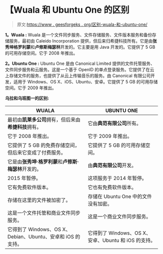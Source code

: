 # 【Wuala 和 Ubuntu One 的区别

> 原文:[https://www . geesforgeks . org/区别-wuala-和-ubuntu-one/](https://www.geeksforgeeks.org/difference-between-wuala-and-ubuntu-one/)

**1。Wuala :**
Wuala 是一个文件同步服务、文件存储服务、文件版本服务和备份存储服务，最初由 Caleido Incorporation 提供，但后来归希捷科技所有。它是由**张秀坤格罗利蒙**和**卢修斯梅瑟林**开发的。它主要是用 Java 开发的。它提供了 5 GB 的可用存储空间。它于 2008 年推出。

**2。Ubuntu One :**
Ubuntu One 是由 Canonical Limited 提供的文件托管服务、文件同步服务和云服务。这是一个基于 OpenID 的单点登录服务。它提供了在云上存储文件的服务，也提供了从云上传输音乐的服务。由 Canonical 有限公司开发，适用于 Windows、OS X、iOS、Ubuntu、安卓。它提供了 5 GB 的可用存储空间。它于 2009 年推出。

**乌拉和乌班图一的区别:**

<center>

| WUALA | UBUNTU ONE |
| --- | --- |
| 最初由**凯莱多公司**拥有，但后来由**希捷科技**拥有。 | 它由**典范有限公司**所有。 |
| 它于 2008 年推出。 | 它于 2009 年推出。 |
| 它提供了 5 GB 的免费存储空间，但后来它变成了付费服务。 | 它提供了 5 GB 的可用存储空间。 |
| 它是由**张秀坤·格罗利蒙**和**卢修斯·梅瑟林**开发的。 | 由**典范有限公司**开发。 |
| 2015 年暂停。 | 这项服务于 2014 年暂停。 |
| 它有免费软件版本。 | 它也有免费软件版本。 |
| 存储在这里的文件被加密了。 | 存储在 Ubuntu One 中的文件没有加密。 |
| 这是一个文件托管和商业文件同步服务。 | 这是一个商业文件同步服务。 |
| 它得到了 Windows、OS X、Debian、Ubuntu、安卓和 iOS 的支持。 | 它得到了 Windows、OS X、安卓、Ubuntu 和 iOS 的支持。 |

</center>